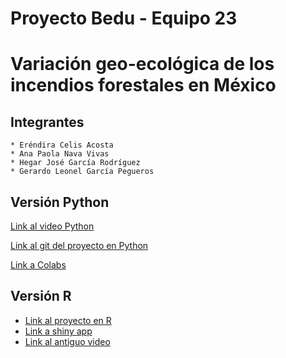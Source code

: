 # Proyecto Bedu - Equipo 23
# Variación geo-ecológica de los incendios forestales en México
## Integrantes

    * Eréndira Celis Acosta
    * Ana Paola Nava Vivas
    * Hegar José García Rodríguez
    * Gerardo Leonel García Pegueros

## Versión Python
[Link al video Python](https://www.youtube.com/watch?v=B3t9HQJ9G2k&ab_channel=TitoPegueros)

[Link al git del proyecto en Python](https://github.com/AnaNava1996/Proyecto_Bedu/blob/main/proyecto_python/BEDU_proyecto_python_equipo23.ipynb)

[Link a Colabs](https://colab.research.google.com/drive/1tKPZQ01Ruux7UzrUT_XYQDvfwQEbvGMK#scrollTo=cIKSYp-zsOGC)

## Versión R
* [Link al proyecto en R](https://github.com/AnaNava1996/Proyecto_Bedu/tree/main/Version_R)
* [Link a shiny app](https://ana-paola-nava-vivas.shinyapps.io/Incendios_Forestales/?_ga=2.221609436.55323161.1612811061-2016528240.1612811061)
* [Link al antiguo video](https://www.youtube.com/watch?v=irvnLKF_rZM&ab_channel=TitoPegueros)
    


